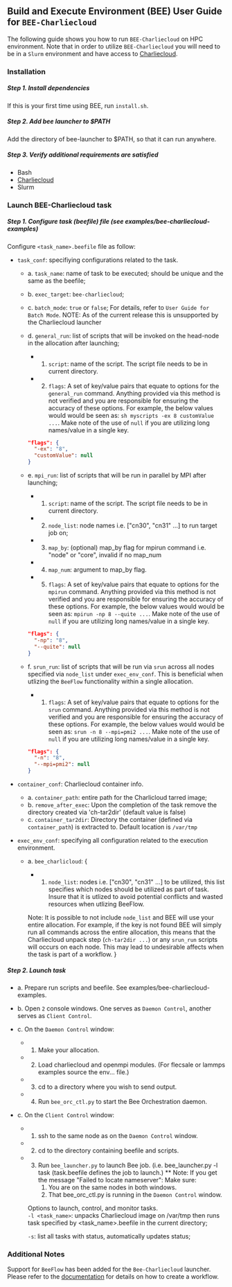 ## Build and Execute Environment (BEE) User Guide for `BEE-Charliecloud`

The following guide shows you how to run `BEE-Charliecloud` on HPC environment.
Note that in order to utilize `BEE-Charliecloud` you will need to be in a `Slurm` environment and have access to [Charliecloud](https://github.com/hpc/charliecloud/).

### Installation
##### Step 1. Install dependencies
If this is your first time using BEE, run `install.sh`.

##### Step 2. Add bee launcher to $PATH
Add the directory of bee-launcher to $PATH, so that it can run anywhere.  

##### Step 3. Verify additional requirements are satisfied
- Bash
- [Charliecloud](https://github.com/hpc/charliecloud)
- Slurm  

### Launch BEE-Charliecloud task

##### Step 1. Configure task (beefile) file (see examples/bee-charliecloud-examples)
Configure `<task_name>.beefile` file as follow:

* `task_conf`: specifiying configurations related to the task.
   * a. `task_name`: name of task to be executed; should be unique
         and the same as the beefile;

   * b. `exec_target`: `bee-charliecloud`;

   * c. `batch_mode`: `true` or `false`; For details, 
            refer to `User Guide for Batch Mode`.
            NOTE: As of the current release this is unsupported by the Charliecloud launcher

   * d. `general_run`: list of scripts that will be invoked on the head-node in the allocation after launching;
     * 1. `script`: name of the script. The script file needs to be in current
            directory.
     * 2. `flags`: A set of key/value pairs that equate to options for the `general_run` command. Anything provided via this method is not verified and you are responsible for ensuring the accuracy of these options. For example, the below values would would be seen as: `sh myscripts -ex 8 customValue ...`. Make note of the use of `null` if you are utilizing long names/value in a single key.
      ```json
      "flags": {
        "-ex": "8",
        "customValue": null
      }
      ```

   * e. `mpi_run`: list of scripts that will be run in parallel by MPI after 
         launching;
     * 1. `script`: name of the script. The script file needs to be in current
            directory.
     * 2. `node_list`: node names i.e. ["cn30", "cn31" ...] to run target job on;
     * 3. `map_by`: (optional)
            map_by flag for mpirun command i.e. "node" or "core", invalid if 
            no map_num
     * 4. `map_num`: argument to map_by flag.
     * 5. `flags`: A set of key/value pairs that equate to options for the `mpirun` command. Anything provided via this method is not verified and you are responsible for ensuring the accuracy of these options. For example, the below values would would be seen as: `mpirun -np 8 --quite ...`. Make note of the use of `null` if you are utilizing long names/value in a single key.
      ```json
      "flags": {
        "-np": "8",
        "--quite": null
      }
      ```
   * f. `srun_run`: list of scripts that will be run via `srun` across all nodes specified via `node_list` under  `exec_env_conf`. This is beneficial when utlizing the `BeeFlow` functionality within a single allocation.
     * 1. `flags`: A set of key/value pairs that equate to options for the `srun` command. Anything provided via this method is not verified and you are responsible for ensuring the accuracy of these options. For example, the below values would would be seen as: `srun -n 8 --mpi=pmi2 ...`. Make note of the use of `null` if you are utilizing long names/value in a single key.
      ```json
      "flags": {
        "-n": "8",
        "--mpi=pmi2": null
      }
      ```

* `container_conf`: Charliecloud container info.
  * a. `container_path`: entire path for the Charlicloud tarred image;
  * b. `remove_after_exec`: Upon the completion of the task remove the directory created via 'ch-tar2dir' (default value is false)
  * c. `container_tar2dir`: Directory the container (defined via `container_path`) is extracted to. Default location is `/var/tmp`

* `exec_env_conf`: specifying all configuration related to the execution 
    environment.
  * a. `bee_charlicloud`: {
     * 1. `node_list`: nodes i.e. ["cn30", "cn31" ...] to be utilized, this list specifies which nodes should be utilized as part of task. Insure that it is utlized to avoid potential conflicts and wasted resources when utlizing BeeFlow.
     
     Note: It is possible to not include `node_list` and BEE will use your entire allocation. For example, if the key is not found BEE will simply run all commands across the entire allocation, this means that the Charliecloud unpack step (`ch-tar2dir ...`) or any `srun_run` scripts will occurs on each node. This may lead to undesirable affects when the task is part of a workflow.
  }

##### Step 2. Launch task
* a. Prepare run scripts and beefile. See examples/bee-charliecloud-examples.

* b. Open `2` console windows. One serves as `Daemon Control`, another serves 
     as `Client Control`.

* c. On the `Daemon Control` window:
  * 1. Make your allocation.
  * 2. Load charliecloud and openmpi modules. 
         (For flecsale or lammps examples source the env... file.)
  * 3. cd to a directory where you wish to send output.
  * 4. Run `bee_orc_ctl.py` to start the Bee Orchestration daemon. 

* c. On the `Client Control` window:
  * 1. ssh to the same node as on the `Daemon Control` window.
  * 2. cd to the directory containing beefile and scripts. 
  * 3. Run `bee_launcher.py`  to launch Bee job. 
       (i.e. bee_launcher.py -l task (task.beefile defines the job to launch.)
       ** Note: If you get the message "Failed to locate nameserver":
          Make sure:
          1.  You are on the same nodes in both windows.
          2.  That bee_orc_ctl.py is running in the `Daemon Control` window.
 
      Options to launch, control, and monitor tasks.  
     `-l <task_name>`: unpacks Charliecloud image on /var/tmp then 
                       runs task specified by <task_name>.beefile 
                       in the current directory;

     `-s`: list all tasks with status, automatically updates status;

### Additional Notes
Support for `BeeFlow` has been added for the `Bee-Charliecloud` launcher. Please refer to the [documentation](https://github.com/lanl/BEE_Private/blob/master/doc/User%20Guide%20for%20BeeFlow.md) for details on how to create a workflow.
